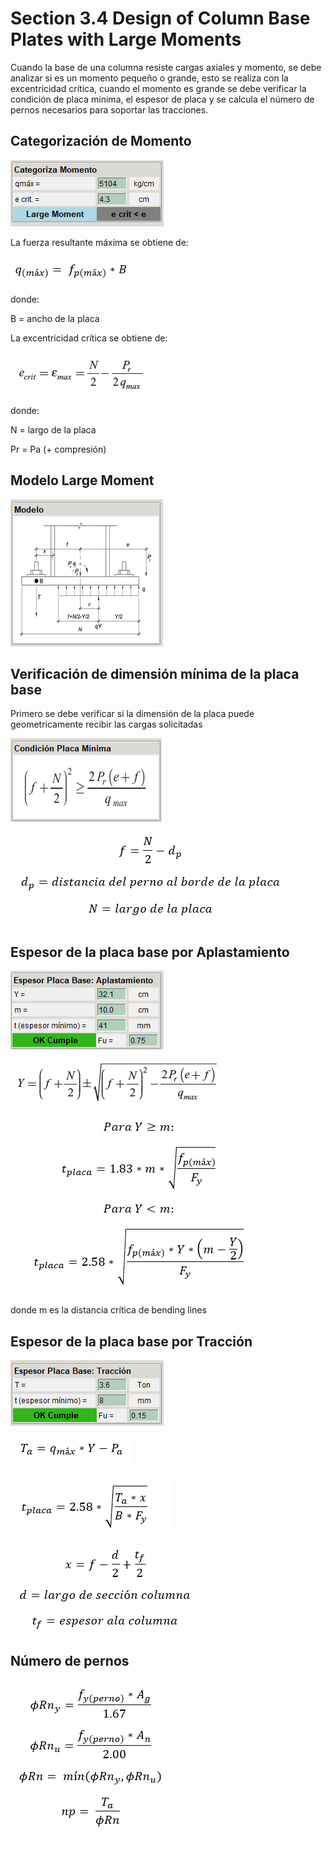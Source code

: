 # Section 3.4 Design of Column Base Plates with Large Moments

Cuando la base de una columna resiste cargas axiales y momento, se debe analizar si es un momento pequeño o grande, esto se realiza con la excentricidad crítica, cuando el momento es grande se debe verificar la condición de placa mínima, el espesor de placa y se calcula el número de pernos necesarios para soportar las tracciones.

## Categorización de Momento

![categoriza_momento_large_moment](../images/anclajes/categoriza_momento_large_moment.png)

La fuerza resultante máxima se obtiene de:

![q_max_fuerza_resultante_maxima](../images/anclajes/q_max_fuerza_resultante_maxima.png)

donde:

B = ancho de la placa

La excentricidad crítica se obtiene de:

![excentricidad_critica](../images/anclajes/excentricidad_critica.png)

donde:

N = largo de la placa

Pr = Pa (+ compresión)

## Modelo Large Moment

![modelo_large_moment](../images/anclajes/modelo_large_moment.png)

## Verificación de dimensión mínima de la placa base

Primero se debe verificar si la dimensión de la placa puede geometricamente recibir las cargas solicitadas

![condicion_placa_minima](../images/anclajes/condicion_placa_minima.png)

![distancia_f_large_moment](../images/anclajes/distancia_f_large_moment.png)

## Espesor de la placa base por Aplastamiento

![espesor_placa_base_aplastamiento_large_moment](../images/anclajes/espesor_placa_base_aplastamiento_large_moment.png)

![largo_de_aplastamiento_large_moment](../images/anclajes/largo_de_aplastamiento_large_moment.png)

![formula_espesor_placa_base_aplastamiento_large_moment](../images/anclajes/formula_espesor_placa_base_aplastamiento_large_moment.png)

donde m es la distancia crítica de bending lines

## Espesor de la placa base por Tracción

![espesor_placa_base_traccion_large_moment](../images/anclajes/espesor_placa_base_traccion_large_moment.png)

![traccion_large_moment](../images/anclajes/traccion_large_moment.png)

![formula_espesor_placa_base_traccion_large_moment](../images/anclajes/formula_espesor_placa_base_traccion_large_moment.png)

![valor_x_traccion_large_moment](../images/anclajes/valor_x_traccion_large_moment.png)


## Número de pernos

![formulas_numero_de_pernos](../images/anclajes/formulas_numero_de_pernos.png)






